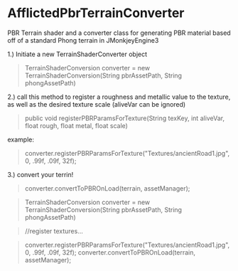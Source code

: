 # AfflictedPbrTerrainConverter
PBR Terrain shader and a converter class for generating PBR material based off of a standard Phong terrain in JMonkjeyEngine3

1.) Initiate a new TerrainShaderConverter object

   >TerrainShaderConversion converter = new TerrainShaderConversion(String pbrAssetPath, String phongAssetPath)


2.) call this method to register a roughness and metallic value to the texture, as well as the desired texture scale
   (aliveVar can be ignored)
   > public void registerPBRParamsForTexture(String texKey, int aliveVar, float rough, float metal, float scale)
 
 example:
   > converter.registerPBRParamsForTexture("Textures/ancientRoad1.jpg", 0, .99f, .09f, 32f);
 
3.) convert your terrin!

   >converter.convertToPBROnLoad(terrain, assetManager);





   >TerrainShaderConversion converter = new TerrainShaderConversion(String pbrAssetPath, String phongAssetPath)
   
   > //register textures...
   
   > converter.registerPBRParamsForTexture("Textures/ancientRoad1.jpg", 0, .99f, .09f, 32f);
   > converter.convertToPBROnLoad(terrain, assetManager);

